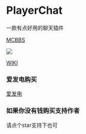 # PlayerChat
一款有点好用的聊天插件

[MCBBS](https://www.mcbbs.net/thread-1451557-1-1.html)

![](https://bstats.org/signatures/bukkit/PlayerChat.svg)

[WIKI](https://ricedoc.handyplus.cn/wiki/PlayerChat/)

### 爱发电购买

[爱发电](https://afdian.net/item/83c6b64614cd11ee8dee52540025c377)

### 如果你没有钱购买支持作者

请点个star支持下也可
